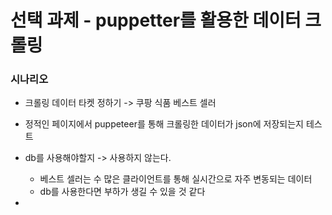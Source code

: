 # 선택 과제 - puppetter를 활용한 데이터 크롤링

### 시나리오

-   크롤링 데이터 타켓 정하기 -> 쿠팡 식품 베스트 셀러
-   정적인 페이지에서 puppeteer를 통해 크롤링한 데이터가 json에 저장되는지 테스트

-   db를 사용해야할지 -> 사용하지 않는다.
    -   베스트 셀러는 수 많은 클라이언트를 통해 실시간으로 자주 변동되는 데이터
    -   db를 사용한다면 부하가 생길 수 있을 것 같다
-
